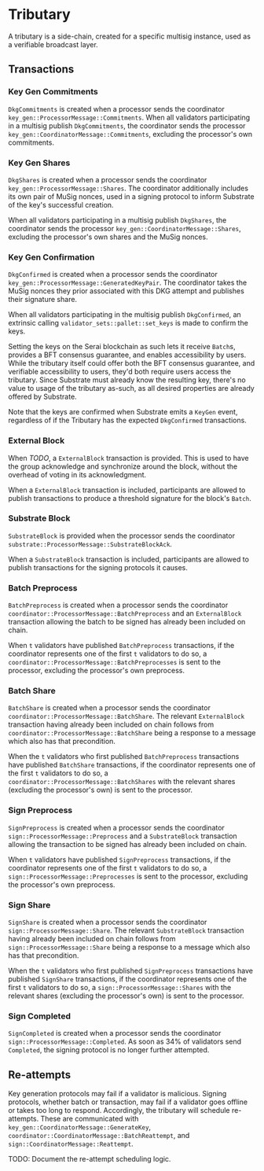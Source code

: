 # Tributary

A tributary is a side-chain, created for a specific multisig instance, used
as a verifiable broadcast layer.

## Transactions

### Key Gen Commitments

`DkgCommitments` is created when a processor sends the coordinator
`key_gen::ProcessorMessage::Commitments`. When all validators participating in
a multisig publish `DkgCommitments`, the coordinator sends the processor
`key_gen::CoordinatorMessage::Commitments`, excluding the processor's own
commitments.

### Key Gen Shares

`DkgShares` is created when a processor sends the coordinator
`key_gen::ProcessorMessage::Shares`. The coordinator additionally includes its
own pair of MuSig nonces, used in a signing protocol to inform Substrate of the
key's successful creation.

When all validators participating in a multisig publish `DkgShares`, the
coordinator sends the processor `key_gen::CoordinatorMessage::Shares`, excluding
the processor's own shares and the MuSig nonces.

### Key Gen Confirmation

`DkgConfirmed` is created when a processor sends the coordinator
`key_gen::ProcessorMessage::GeneratedKeyPair`. The coordinator takes the MuSig
nonces they prior associated with this DKG attempt and publishes their signature
share.

When all validators participating in the multisig publish `DkgConfirmed`, an
extrinsic calling `validator_sets::pallet::set_keys` is made to confirm the
keys.

Setting the keys on the Serai blockchain as such lets it receive `Batch`s,
provides a BFT consensus guarantee, and enables accessibility by users. While
the tributary itself could offer both the BFT consensus guarantee, and
verifiable accessibility to users, they'd both require users access the
tributary. Since Substrate must already know the resulting key, there's no value
to usage of the tributary as-such, as all desired properties are already offered
by Substrate.

Note that the keys are confirmed when Substrate emits a `KeyGen` event,
regardless of if the Tributary has the expected `DkgConfirmed` transactions.

### External Block

When *TODO*, a `ExternalBlock` transaction is provided. This is used to have
the group acknowledge and synchronize around the block, without the overhead of
voting in its acknowledgment.

When a `ExternalBlock` transaction is included, participants are allowed to
publish transactions to produce a threshold signature for the block's `Batch`.

### Substrate Block

`SubstrateBlock` is provided when the processor sends the coordinator
`substrate::ProcessorMessage::SubstrateBlockAck`.

When a `SubstrateBlock` transaction is included, participants are allowed to
publish transactions for the signing protocols it causes.

### Batch Preprocess

`BatchPreprocess` is created when a processor sends the coordinator
`coordinator::ProcessorMessage::BatchPreprocess` and an `ExternalBlock`
transaction allowing the batch to be signed has already been included on chain.

When `t` validators have published `BatchPreprocess` transactions, if the
coordinator represents one of the first `t` validators to do so, a
`coordinator::ProcessorMessage::BatchPreprocesses` is sent to the processor,
excluding the processor's own preprocess.

### Batch Share

`BatchShare` is created when a processor sends the coordinator
`coordinator::ProcessorMessage::BatchShare`. The relevant `ExternalBlock`
transaction having already been included on chain follows from
`coordinator::ProcessorMessage::BatchShare` being a response to a message which
also has that precondition.

When the `t` validators who first published `BatchPreprocess` transactions have
published `BatchShare` transactions, if the coordinator represents one of the
first `t` validators to do so, a `coordinator::ProcessorMessage::BatchShares`
with the relevant shares (excluding the processor's own) is sent to the
processor.

### Sign Preprocess

`SignPreprocess` is created when a processor sends the coordinator
`sign::ProcessorMessage::Preprocess` and a `SubstrateBlock` transaction
allowing the transaction to be signed has already been included on chain.

When `t` validators have published `SignPreprocess` transactions, if the
coordinator represents one of the first `t` validators to do so, a
`sign::ProcessorMessage::Preprocesses` is sent to the processor,
excluding the processor's own preprocess.

### Sign Share

`SignShare` is created when a processor sends the coordinator
`sign::ProcessorMessage::Share`. The relevant `SubstrateBlock` transaction
having already been included on chain follows from
`sign::ProcessorMessage::Share` being a response to a message which
also has that precondition.

When the `t` validators who first published `SignPreprocess` transactions have
published `SignShare` transactions, if the coordinator represents one of the
first `t` validators to do so, a `sign::ProcessorMessage::Shares` with the
relevant shares (excluding the processor's own) is sent to the processor.

### Sign Completed

`SignCompleted` is created when a processor sends the coordinator
`sign::ProcessorMessage::Completed`. As soon as 34% of validators send
`Completed`, the signing protocol is no longer further attempted.

## Re-attempts

Key generation protocols may fail if a validator is malicious. Signing
protocols, whether batch or transaction, may fail if a validator goes offline or
takes too long to respond. Accordingly, the tributary will schedule re-attempts.
These are communicated with `key_gen::CoordinatorMessage::GenerateKey`,
`coordinator::CoordinatorMessage::BatchReattempt`, and
`sign::CoordinatorMessage::Reattempt`.

TODO: Document the re-attempt scheduling logic.

